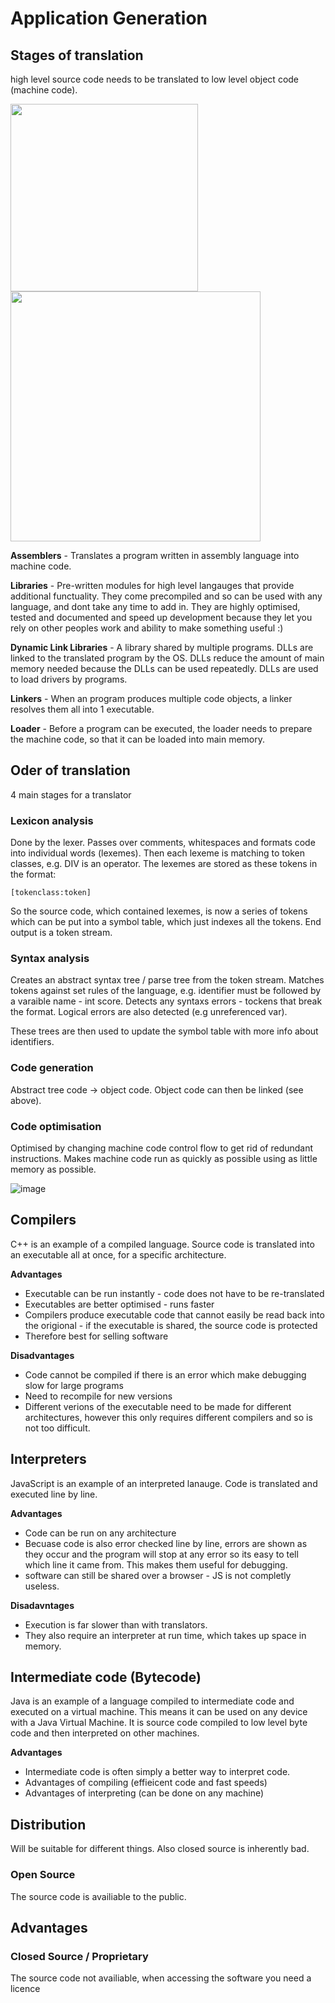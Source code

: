# Application Generation

## Stages of translation
high level source code needs to be translated to low level object code (machine code). 

<img src="https://user-images.githubusercontent.com/72783315/201951276-340b3416-b2e1-4125-a1de-852e85606222.png" height="300">

<img src="https://user-images.githubusercontent.com/72783315/202662440-29edb18e-df09-408a-adb7-473497a71739.png" height="400">

**Assemblers** - Translates a program written in assembly language into machine code.

**Libraries** - Pre-written modules for high level langauges that provide additional functuality. They come precompiled and so can be used with any language, and dont take any time to add in. They are highly optimised, tested and documented and speed up development because they let you rely on other peoples work and ability to make something useful :)

**Dynamic Link Libraries** - A library shared by multiple programs. DLLs  are linked to the translated program by the OS. DLLs reduce the amount of main memory needed because the DLLs can be used repeatedly. DLLs are used to load drivers by programs. 

**Linkers** - When an program produces multiple code objects, a linker resolves them all into 1 executable.

**Loader** - Before a program can be executed, the loader needs to prepare the machine code, so that it can be loaded into main memory.

## Oder of translation
4 main stages for a translator

### Lexicon analysis
Done by the lexer. Passes over comments, whitespaces and formats code into individual words (lexemes). Then each lexeme is matching to token classes, e.g. DIV is an operator. The lexemes are stored as these tokens in the format:

`[tokenclass:token]`

So the source code, which contained lexemes, is now a series of tokens which can be put into a symbol table, which just indexes all the tokens. End output is a token stream.

### Syntax analysis
Creates an abstract syntax tree / parse tree from the token stream. Matches tokens against set rules of the language, e.g. identifier must be followed by a varaible name - int score. Detects any syntaxs errors - tockens that break the format. Logical errors are also detected (e.g unreferenced var).

These trees are then used to update the symbol table with more info about identifiers. 

### Code generation
Abstract tree code -> object code. Object code can then be linked (see above).

### Code optimisation
Optimised by changing machine code control flow to get rid of redundant instructions. Makes machine code run as quickly as possible using as little memory as possible.

![image](https://user-images.githubusercontent.com/72783315/203333009-50b3d3eb-e8f7-436c-9530-5dd174028a1e.png)

## Compilers
C++ is an example of a compiled language. Source code is translated into an executable all at once, for a specific architecture.

**Advantages**
- Executable can be run instantly - code does not have to be re-translated
- Executables are better optimised - runs faster
- Compilers produce executable code that cannot easily be read back into the origional - if the executable is shared, the source code is protected
- Therefore best for selling software

**Disadvantages**
- Code cannot be compiled if there is an error which make debugging slow for large programs
- Need to recompile for new versions
- Different verions of the executable need to be made for different architectures, however this only requires different compilers and so is not too difficult.

## Interpreters
JavaScript is an example of an interpreted lanauge. Code is translated and executed line by line.

**Advantages**
- Code can be run on any architecture
- Becuase code is also error checked line by line, errors are shown as they occur and the program will stop at any error so its easy to tell which line it came from. This makes them useful for debugging.
- software can still be shared over a browser - JS is not completly useless.

**Disadavntages**
- Execution is far slower than with translators. 
- They also require an interpreter at run time, which takes up space in memory.

## Intermediate code (Bytecode)
Java is an example of a language compiled to intermediate code and executed on a virtual machine. This means it can be used on any device with a Java Virtual Machine. It is source code compiled to low level byte code and then interpreted on other machines. 

**Advantages**
- Intermediate code is often simply a better way to interpret code.
- Advantages of compiling (effieicent code and fast speeds)
- Advantages of interpreting (can be done on any machine)

##  Distribution
Will be suitable for different things. Also closed source is inherently bad.

### Open Source 
The source code is availiable to the public.

**Advantages**
- 

### Closed Source / Proprietary
The source code not availiable, when accessing the software you need a licence
